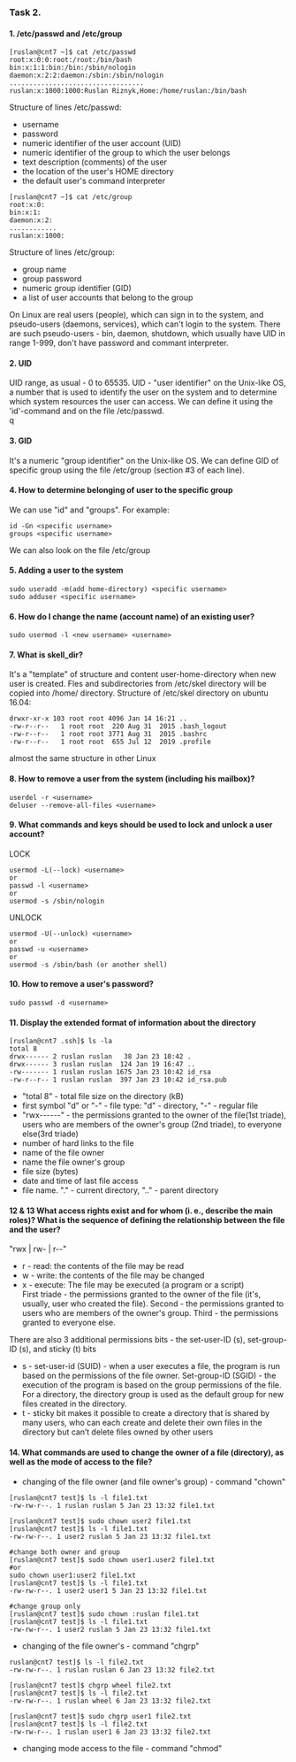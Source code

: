 ### Task 2.  

#### 1. /etc/passwd and /etc/group  

```
[ruslan@cnt7 ~]$ cat /etc/passwd
root:x:0:0:root:/root:/bin/bash
bin:x:1:1:bin:/bin:/sbin/nologin
daemon:x:2:2:daemon:/sbin:/sbin/nologin
..................................
ruslan:x:1000:1000:Ruslan Riznyk,Home:/home/ruslan:/bin/bash
```
Structure of lines /etc/passwd:  
- username
- password
- numeric identifier of the user account (UID)
- numeric identifier of the group to which the user belongs
- text description (comments) of the user
- the location of the user's HOME directory
- the default user's command interpreter  

```
[ruslan@cnt7 ~]$ cat /etc/group
root:x:0:
bin:x:1:
daemon:x:2:
............
ruslan:x:1000:
```

Structure of lines /etc/group:
- group name
- group password
- numeric group identifier (GID)
- a list of user accounts that belong to the group  

On Linux are real users (people), which can sign in to the system, and pseudo-users (daemons, services), which can't login to the system.  There are such pseudo-users - bin, daemon, shutdown, which usually have UID in range 1-999, don't have password and commant interpreter.  

#### 2. UID  
UID range, as usual - 0 to 65535. UID - "user identifier" on the Unix-like OS, a number that is used to identify the user on the system and to determine which system resources the user can access. We can define it using the 'id'-command and on the file /etc/passwd.  
q
#### 3. GID  
It's a numeric "group identifier" on the Unix-like OS. We can define GID of specific group using the file /etc/group (section #3 of each line).  

#### 4. How to determine belonging of user to the specific group  
We can use "id" and "groups". For example:
```
id -Gn <specific username>
groups <specific username>
```
We can also look on the file /etc/group  

#### 5. Adding a user to the system  
```
sudo useradd -m(add home-directory) <specific username>
sudo adduser <specific username>
```

#### 6. How do I change the name (account name) of an existing user?  
```
sudo usermod -l <new username> <username>
```

#### 7. What is skell_dir?  
It's a "template" of structure and content user-home-directory when new user is created. Fles and subdirectories from /etc/skel directory will be copied into /home/<new user> directory.
Structure of /etc/skel directory on ubuntu 16.04:  
```
drwxr-xr-x 103 root root 4096 Jan 14 16:21 ..
-rw-r--r--   1 root root  220 Aug 31  2015 .bash_logout
-rw-r--r--   1 root root 3771 Aug 31  2015 .bashrc
-rw-r--r--   1 root root  655 Jul 12  2019 .profile
```
almost the same structure in other Linux  

#### 8. How to remove a user from the system (including his mailbox)?  
```
userdel -r <username>
deluser --remove-all-files <username>
```

#### 9. What commands and keys should be used to lock and unlock a user account?  

LOCK
```
usermod -L(--lock) <username>
or
passwd -l <username>
or
usermod -s /sbin/nologin
```

UNLOCK  
```
usermod -U(--unlock) <username>
or
passwd -u <username>
or
usermod -s /sbin/bash (or another shell)
```

#### 10. How to remove a user's password?  
```
sudo passwd -d <username>
```

#### 11. Display the extended format of information about the directory
```
[ruslan@cnt7 .ssh]$ ls -la
total 8
drwx------ 2 ruslan ruslan   38 Jan 23 10:42 .
drwx------ 3 ruslan ruslan  124 Jan 19 16:47 ..
-rw------- 1 ruslan ruslan 1675 Jan 23 10:42 id_rsa
-rw-r--r-- 1 ruslan ruslan  397 Jan 23 10:42 id_rsa.pub
```
- "total 8" - total file size on the directory (kB)
- first symbol "d" or "-" - file type: "d" - directory, "-" - regular file
- "rwx------" - the permissions granted to the owner of the file(1st triade), users who are members of the owner's group (2nd triade), to everyone else(3rd triade)
- number of hard links to the file
- name of the file owner
- name the file owner's group
- file size (bytes)
- date and time of last file access
- file name. "." - current directory, ".." - parent directory  

#### 12 & 13 What access rights exist and for whom (i. e., describe the main roles)? What is the sequence of defining the relationship between the file and the user?   
"rwx | rw- | r--"  
- r - read: the contents of the file may be read
- w - write: the contents of the file may be changed
- x - execute: The file may be executed (a program or a script)  
First triade - the permissions granted to the owner of the file (it's, usually, user who created the file).   Second - the permissions granted to users who are members of the owner's group. 
Third - the permissions granted to everyone else.  

There are also 3 additional permissions bits - the set-user-ID (s), set-group-ID (s), and sticky (t) bits
- s - set-user-id (SUID) - when a user executes a file, the program is run based on the permissions of the file owner. Set-group-ID (SGID) - the execution of the program is based on the group permissions of the file. For a directory, the directory group is used as the default group for new files created in the directory.
- t - sticky bit makes it possible to create a directory that is shared by many users, who can each create and delete their own files in the directory but can’t delete files owned by other users  

#### 14. What commands are used to change the owner of a file (directory), as well as the mode of access to the file?  

- changing of the file owner (and file owner's group) - command "chown"
```
[ruslan@cnt7 test]$ ls -l file1.txt
-rw-rw-r--. 1 ruslan ruslan 5 Jan 23 13:32 file1.txt

[ruslan@cnt7 test]$ sudo chown user2 file1.txt
[ruslan@cnt7 test]$ ls -l file1.txt
-rw-rw-r--. 1 user2 ruslan 5 Jan 23 13:32 file1.txt

#change both owner and group
[ruslan@cnt7 test]$ sudo chown user1.user2 file1.txt
#or
sudo chown user1:user2 file1.txt
[ruslan@cnt7 test]$ ls -l file1.txt
-rw-rw-r--. 1 user2 user1 5 Jan 23 13:32 file1.txt

#change group only
[ruslan@cnt7 test]$ sudo chown :ruslan file1.txt
[ruslan@cnt7 test]$ ls -l file1.txt
-rw-rw-r--. 1 user2 ruslan 5 Jan 23 13:32 file1.txt
```

- changing of the file owner's - command "chgrp"
```
ruslan@cnt7 test]$ ls -l file2.txt
-rw-rw-r--. 1 ruslan ruslan 6 Jan 23 13:32 file2.txt

[ruslan@cnt7 test]$ chgrp wheel file2.txt
[ruslan@cnt7 test]$ ls -l file2.txt
-rw-rw-r--. 1 ruslan wheel 6 Jan 23 13:32 file2.txt

[ruslan@cnt7 test]$ sudo chgrp user1 file2.txt
[ruslan@cnt7 test]$ ls -l file2.txt
-rw-rw-r--. 1 ruslan user1 6 Jan 23 13:32 file2.txt
```

- changing mode access to the file - command "chmod"
```

